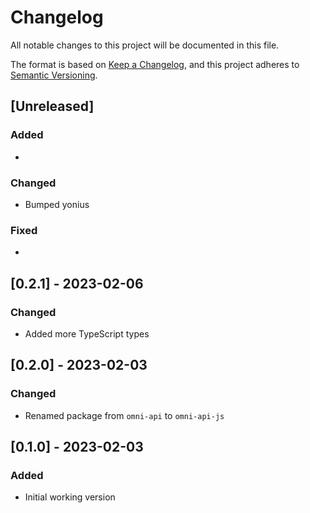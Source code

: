 # Changelog

All notable changes to this project will be documented in this file.

The format is based on [Keep a Changelog](https://keepachangelog.com/en/1.0.0/),
and this project adheres to [Semantic Versioning](https://semver.org/spec/v2.0.0.html).

## [Unreleased]

### Added

*

### Changed

* Bumped yonius

### Fixed

*

## [0.2.1] - 2023-02-06

### Changed

* Added more TypeScript types

## [0.2.0] - 2023-02-03

### Changed

* Renamed package from `omni-api` to `omni-api-js`

## [0.1.0] - 2023-02-03

### Added

* Initial working version
